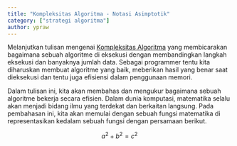 ```yaml
---
title: "Kompleksitas Algoritma - Notasi Asimptotik"
category: ["strategi algoritma"]
author: ypraw
---
```


Melanjutkan tulisan mengenai [Kompleksitas Algoritma](/Analisis-Algoritme/) yang membicarakan bagaimana sebuah algoritme di eksekusi dengan membandingkan langkah eksekusi dan banyaknya jumlah data. Sebagai programmer tentu kita diharuskan membuat algoritme yang baik, meberikan hasil yang benar saat dieksekusi dan tentu juga efisiensi dalam penggunaan memori.

Dalam tulisan ini, kita akan membahas dan mengukur bagaimana sebuah algoritme bekerja secara efisien. Dalam dunia komputasi, matematika selalu akan menjadi bidang ilmu yang terdekat dan berkaitan langsung. Pada pembahasan ini, kita akan memulai dengan sebuah fungsi matematika di representasikan kedalam sebuah fungsi dengan persamaan berikut.

$$
a^2 + b^2 = c^2
$$
